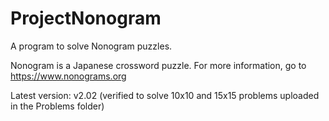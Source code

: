 # ProjectNonogram
A program to solve Nonogram puzzles.

Nonogram is a Japanese crossword puzzle. For more information, go to https://www.nonograms.org

Latest version: v2.02 (verified to solve 10x10 and 15x15 problems uploaded in the Problems folder)
